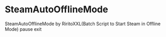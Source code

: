 # SteamAutoOfflineMode
SteamAutoOfflineMode by RiritoXXL(Batch Script to Start Steam in Offline Mode)
pause
exit

